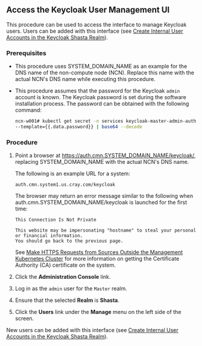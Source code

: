 ## Access the Keycloak User Management UI

This procedure can be used to access the interface to manage Keycloak users. Users can be added with this interface \(see [Create Internal User Accounts in the Keycloak Shasta Realm](Create_Internal_User_Accounts_in_the_Keycloak_Shasta_Realm.md)\).

### Prerequisites

-   This procedure uses SYSTEM\_DOMAIN\_NAME as an example for the DNS name of the non-compute node \(NCN\). Replace this name with the actual NCN's DNS name while executing this procedure.
-   This procedure assumes that the password for the Keycloak `admin` account is known. The Keycloak password is set during the software installation process. The password can be obtained with the following command:

    ```bash
    ncn-w001# kubectl get secret -n services keycloak-master-admin-auth \
    --template={{.data.password}} | base64 --decode
    ```

### Procedure

1.  Point a browser at https://auth.cmn.SYSTEM_DOMAIN_NAME/keycloak/, replacing SYSTEM\_DOMAIN\_NAME with the actual NCN's DNS name.

    The following is an example URL for a system:

    ```screen
    auth.cmn.system1.us.cray.com/keycloak
    ```

    The browser may return an error message similar to the following when auth.cmn.SYSTEM\_DOMAIN\_NAME/keycloak is launched for the first time:

    ```screen
    This Connection Is Not Private

    This website may be impersonating "hostname" to steal your personal or financial information.
    You should go back to the previous page.
    ```

    See [Make HTTPS Requests from Sources Outside the Management Kubernetes Cluster](Make_HTTPS_Requests_from_Sources_Outside_the_Management_Kubernetes_Cluster.md) for more information on getting the Certificate Authority \(CA\) certificate on the system.

2.  Click the **Administration Console** link.

3.  Log in as the `admin` user for the `Master` realm.

4.  Ensure that the selected **Realm** is **Shasta**.

5.  Click the **Users** link under the **Manage** menu on the left side of the screen.


New users can be added with this interface \(see [Create Internal User Accounts in the Keycloak Shasta Realm](Create_Internal_User_Accounts_in_the_Keycloak_Shasta_Realm.md)\).


